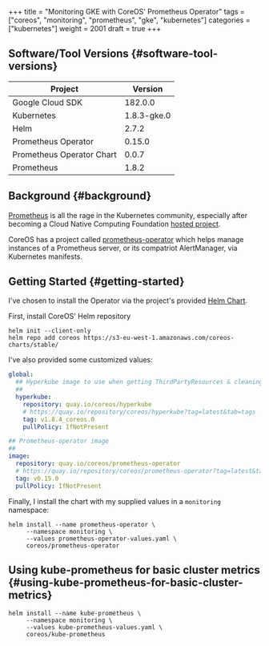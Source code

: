 +++
title = "Monitoring GKE with CoreOS' Prometheus Operator"
tags = ["coreos", "monitoring", "prometheus", "gke", "kubernetes"]
categories = ["kubernetes"]
weight = 2001
draft = true
+++

## Software/Tool Versions {#software-tool-versions}

| Project                   | Version     |
|---------------------------|-------------|
| Google Cloud SDK          | 182.0.0     |
| Kubernetes                | 1.8.3-gke.0 |
| Helm                      | 2.7.2       |
| Prometheus Operator       | 0.15.0      |
| Prometheus Operator Chart | 0.0.7       |
| Prometheus                | 1.8.2       |


## Background {#background}

[Prometheus](https://prometheus.io/) is all the rage in the Kubernetes community, especially after
becoming a Cloud Native Computing Foundation [hosted project](https://www.cncf.io/projects/).

CoreOS has a project called [prometheus-operator](https://github.com/coreos/prometheus-operator) which helps manage instances
of a Prometheus server, or its compatriot AlertManager, via Kubernetes manifests.


## Getting Started {#getting-started}

I've chosen to install the Operator via the project's provided [Helm Chart](https://github.com/coreos/prometheus-operator/tree/v0.15.0/helm/prometheus-operator).

First, install CoreOS' Helm repository

```shell-script
helm init --client-only
helm repo add coreos https://s3-eu-west-1.amazonaws.com/coreos-charts/stable/
```

I've also provided some customized values:

```yaml
global:
  ## Hyperkube image to use when getting ThirdPartyResources & cleaning up
  ##
  hyperkube:
    repository: quay.io/coreos/hyperkube
    # https://quay.io/repository/coreos/hyperkube?tag=latest&tab=tags
    tag: v1.8.4_coreos.0
    pullPolicy: IfNotPresent

## Prometheus-operator image
##
image:
  repository: quay.io/coreos/prometheus-operator
  # https://quay.io/repository/coreos/prometheus-operator?tag=latest&tab=tags
  tag: v0.15.0
  pullPolicy: IfNotPresent
```

Finally, I install the chart with my supplied values in a `monitoring` namespace:

```shell-script
helm install --name prometheus-operator \
     --namespace monitoring \
     --values prometheus-operator-values.yaml \
     coreos/prometheus-operator
```


## Using kube-prometheus for basic cluster metrics {#using-kube-prometheus-for-basic-cluster-metrics}

```shell-script
helm install --name kube-prometheus \
     --namespace monitoring \
     --values kube-prometheus-values.yaml \
     coreos/kube-prometheus
```
